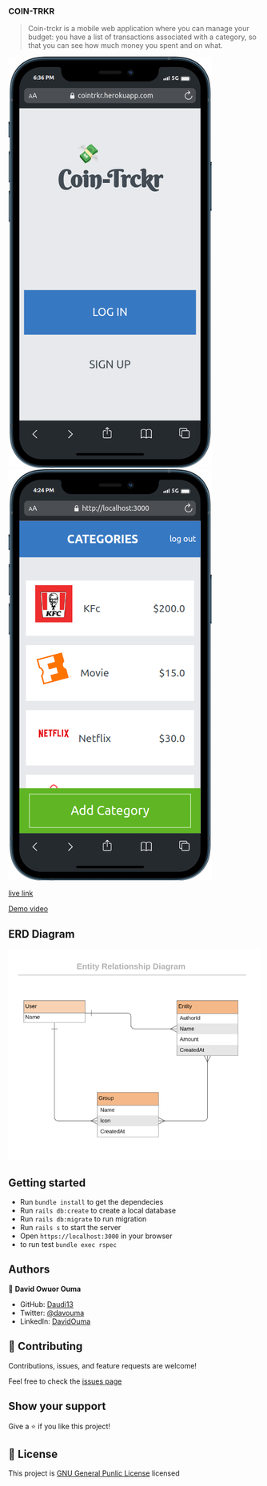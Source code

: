 ### COIN-TRKR

> Coin-trckr is a mobile web application where you can manage your budget: you have a list of transactions associated with a category, so that you can see how much money you spent and on what.

![](./mobile%20(2).png)
![](./mobile%20(1).png)

[live link](https://cointrkr.herokuapp.com/)

[Demo video](https://www.loom.com/share/5624da5e55da43fa8f13c39db31e65c6)

## ERD Diagram
![](./erd_diagram.png)
## Getting started

- Run `bundle install` to get the dependecies
- Run `rails db:create` to create a local database
- Run `rails db:migrate` to run migration 
- Run `rails s` to start  the server
- Open `https://localhost:3000` in your browser
- to run test `bundle exec rspec`


## Authors

👤 **David Owuor Ouma**

- GitHub: [Daudi13](https://github.com/daudi13/)
- Twitter: [@davouma](https://twitter.com/mwapesamuel4)
- LinkedIn: [DavidOuma](https://www.linkedin.com/in/david-owour-ouma/)

## 🤝 Contributing

Contributions, issues, and feature requests are welcome!

Feel free to check the [issues page](https://github.com/daudi13/Recipe-app/issues)

## Show your support

Give a ⭐️ if you like this project!

## 📝 License
This project is [GNU General Punlic License](./LICENSE) licensed
